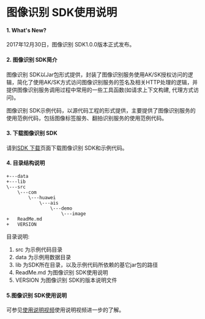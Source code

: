 图像识别 SDK使用说明
===

#### 1. What's New?
2017年12月30日，图像识别 SDK1.0.0版本正式发布。

#### 2. 图像识别 SDK简介
图像识别 SDK以Jar包形式提供，封装了图像识别服务使用AK/SK授权访问的逻辑，简化了使用AK/SK方式访问图像识别服务的签名及相关HTTP处理的逻辑，并提供图像识别服务调用过程中常用的一些工具函数(如请求上下文构建, 代理方式访问)。

图像识别 SDK示例代码，以源代码工程的形式提供，主要提供了图像识别服务的使用范例代码，包括图像标签服务、翻拍识别服务的使用范例代码。


#### 3. 下载图像识别 SDK

请到[SDK 下载](http://developer.huaweicloud.com/dev/sdk?IMAGE "SDK 下载")页面下载图像识别 SDK和示例代码。


#### 4. 目录结构说明

    +---data
    +---lib
    \---src
        \---com
            \---huawei
                \---ais
                    \---demo
                        \---image
    +   ReadMe.md
    +   VERSION

目录说明:

1. src 为示例代码目录
2. data 为示例用数据目录
3. lib 为SDK所在目录，以及示例代码所依赖的基它jar包的路径
4. ReadMe.md 为图像识别 SDK使用说明
5. VERSION 为图像识别 SDK的版本说明文件

#### 5.图像识别 SDK使用说明
可参见[使用说明视频](http://www.huaweicloud.com/product/image.html#section-4 "视频专区")使用说明视频进一步的了解。
